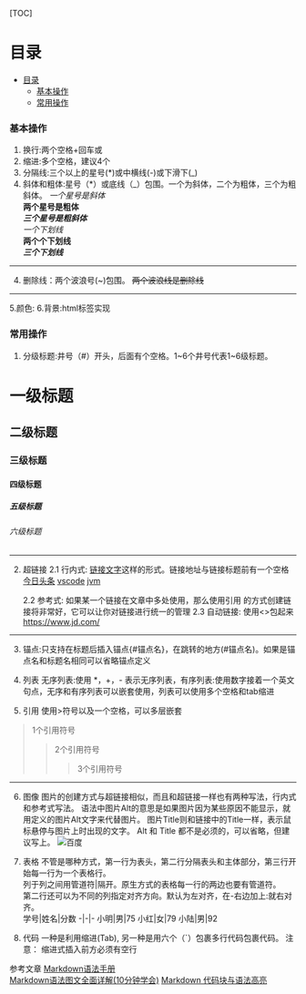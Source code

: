 [TOC]

# 目录
+ [目录](#目录)
    + [基本操作](#基本操作)
    + [常用操作](#常用操作)

### 基本操作
1. 换行:两个空格+回车或</br>
2. 缩进:多个空格，建议4个
3. 分隔线:三个以上的星号(*)或中横线(-)或下滑下(_)
4. 斜体和粗体:星号（*）或底线（_）包围。一个为斜体，二个为粗体，三个为粗斜体。
*一个星号是斜体*  
**两个星号是粗体**  
***三个星号是粗斜体***  
_一个下划线_  
__两个个下划线__  
___三个下划线___  
---
4. 删除线：两个波浪号(~)包围。
~~两个波浪线是删除线~~
---
5.颜色:<font>
6.背景:html标签实现

### 常用操作
1. 分级标题:井号（#）开头，后面有个空格。1~6个井号代表1~6级标题。
# 一级标题
## 二级标题
### 三级标题
#### 四级标题
##### 五级标题
###### 六级标题
---

2. 超链接
    2.1 行内式: [链接文字](链接地址 "链接标题")这样的形式。链接地址与链接标题前有一个空格
[今日头条](https://www.toutiao.com/ "今日头条")
[vscode](vscode.md)
[jvm](../java/base/jvm.md)

    2.2 参考式: 如果某一个链接在文章中多处使用，那么使用引用 的方式创建链接将非常好，它可以让你对链接进行统一的管理
    2.3 自动链接: 使用<>包起来 <https://www.jd.com/>
---

3. 锚点:只支持在标题后插入锚点{#锚点名}，在跳转的地方(#锚点名)。如果是锚点名和标题名相同可以省略锚点定义

4. 列表
无序列表:使用 *，+，- 表示无序列表，有序列表:使用数字接着一个英文句点，无序和有序列表可以嵌套使用，列表可以使用多个空格和tab缩进

5. 引用
使用>符号以及一个空格，可以多层嵌套
> 1个引用符号
>> 2个引用符号  
>>> 3个引用符号
---

6. 图像
图片的创建方式与超链接相似，而且和超链接一样也有两种写法，行内式和参考式写法。
语法中图片Alt的意思是如果图片因为某些原因不能显示，就用定义的图片Alt文字来代替图片。 图片Title则和链接中的Title一样，表示鼠标悬停与图片上时出现的文字。 Alt 和 Title 都不是必须的，可以省略，但建议写上。
![百度](https://dss0.bdstatic.com/5aV1bjqh_Q23odCf/static/superman/img/logo/bd_logo1-66368c33f8.png "百度")

7. 表格
不管是哪种方式，第一行为表头，第二行分隔表头和主体部分，第三行开始每一行为一个表格行。  
列于列之间用管道符|隔开。原生方式的表格每一行的两边也要有管道符。  
第二行还可以为不同的列指定对齐方向。默认为左对齐，在-右边加上:就右对齐。  
学号|姓名|分数
-|-|-
小明|男|75
小红|女|79
小陆|男|92

8. 代码
一种是利用缩进(Tab), 另一种是用六个（`）包裹多行代码包裹代码。
注意： 缩进式插入前方必须有空行

参考文章
[Markdown语法手册](https://blog.csdn.net/witnessai1/article/details/52551362?spm=1001.2101.3001.6650.4&utm_medium=distribute.pc_relevant.none-task-blog-2%7Edefault%7ECTRLIST%7ERate-4.pc_relevant_default&depth_1-utm_source=distribute.pc_relevant.none-task-blog-2%7Edefault%7ECTRLIST%7ERate-4.pc_relevant_default&utm_relevant_index=9)  
[Markdown语法图文全面详解(10分钟学会)](https://blog.csdn.net/u014061630/article/details/81359144?spm=1001.2101.3001.6650.19&utm_medium=distribute.pc_relevant.none-task-blog-2%7Edefault%7EBlogCommendFromBaidu%7Edefault-19.nonecase&depth_1-utm_source=distribute.pc_relevant.none-task-blog-2%7Edefault%7EBlogCommendFromBaidu%7Edefault-19.nonecase) 
[Markdown 代码块与语法高亮](https://www.jianshu.com/p/65ab196bef04)  